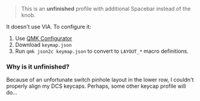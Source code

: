 >This is an **unfinished** profile with additional Spacebar instead of the knob. 

It doesn't use VIA. To configure it:
1. Use [QMK Configurator](https://config.qmk.fm/#/skyloong/gk61/pro_48/LAYOUT_all)
2. Download `keymap.json`
3. Run `qmk json2c keymap.json` to convert to `LAYOUT_*` macro definitions.

### Why is it unfinished?

Because of an unfortunate switch pinhole layout in the lower row, I couldn't properly align my DCS keycaps. Perhaps, some other keycap profile will do...
